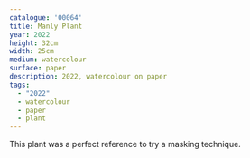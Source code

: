 ```yaml
---
catalogue: '00064'
title: Manly Plant
year: 2022
height: 32cm
width: 25cm
medium: watercolour
surface: paper
description: 2022, watercolour on paper
tags: 
  - "2022"
  - watercolour
  - paper
  - plant
---
```

This plant was a perfect reference to try a masking technique.
